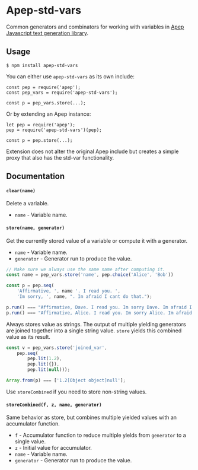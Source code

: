 # Apep-std-vars

Common generators and combinators for working with variables in [Apep Javascript text generation library][apep].

## Usage
```
$ npm install apep-std-vars
```

You can either use `apep-std-vars` as its own include:

```
const pep = require('apep');
const pep_vars = require('apep-std-vars');

const p = pep_vars.store(...);
```

Or by extending an Apep instance:

```
let pep = require('apep');
pep = require('apep-std-vars')(pep);

const p = pep.store(...);
```

Extension does not alter the original Apep include but creates a simple proxy that also has the std-var functionality. 

## Documentation

#### `clear(name)`
Delete a variable.

* `name` - Variable name.

#### `store(name, generator)`
Get the currently stored value of a variable or compute it with a generator.

* `name` - Variable name.
* `generator` -  Generator run to produce the value.

```js
// Make sure we always use the same name after computing it.
const name = pep_vars.store('name', pep.choice('Alice', 'Bob'))

const p = pep.seq(
    'Affirmative, ', name '. I read you. ',
    'Im sorry, ', name, ". Im afraid I cant do that.");

p.run() === "Affirmative, Dave. I read you. Im sorry Dave. Im afraid I cant do that."
p.run() === "Affirmative, Alice. I read you. Im sorry Alice. Im afraid I cant do that."
```

Always stores value as strings. The output of multiple
yielding generators are joined together into a single string value. `store` yields this combined value as its result.

```js
const v = pep_vars.store('joined_var',
    pep.seq(
        pep.lit(1.2),
        pep.lit({}),
        pep.lit(null)));

Array.from(p) === ['1.2[Object object]null'];
```

Use `storeCombined` if you need to store non-string values.


#### `storeCombined(f, z, name, generator)`
Same behavior as store, but combines multiple yielded values with an accumulator function.

* `f` - Accumulator function to reduce multiple yields from `generator` to a single value.
* `z` - Initial value for accumulator.
* `name` - Variable name.
* `generator` - Generator run to produce the value.



[apep]: https://github.com/mattbierner/apep
